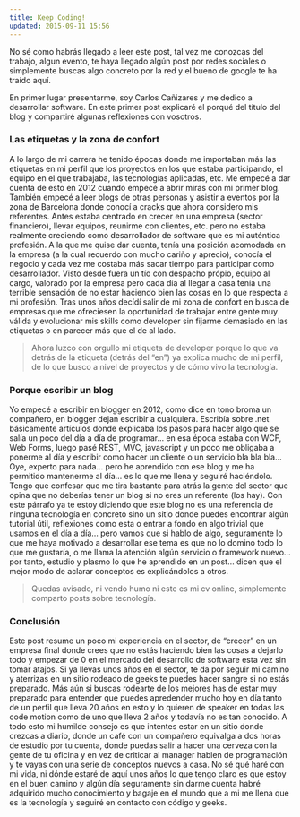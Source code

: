```yaml
---
title: Keep Coding!
updated: 2015-09-11 15:56
---
```


No sé como habrás llegado a leer este post, tal vez me conozcas del trabajo, algun evento, te haya llegado algún post por redes sociales o simplemente buscas algo concreto por la red y el bueno de google te ha traído aquí. 

En primer lugar presentarme, soy Carlos Cañizares y me dedico a desarrollar software. En este primer post explicaré el porqué del título del blog y compartiré algunas reflexiones con vosotros. 

### Las etiquetas y la zona de confort
A lo largo de mi carrera he tenido épocas donde me importaban más las etiquetas en mi perfil que los proyectos en los que estaba participando, el equipo en el que trabajaba, las tecnologías aplicadas, etc. Me empecé a dar cuenta de esto en 2012 cuando empecé a abrir miras con mi primer blog. También empecé a leer blogs de otras personas y asistir a eventos por la zona de Barcelona donde conocí a cracks que ahora considero mis referentes. Antes estaba centrado en crecer en una empresa (sector financiero), llevar equipos, reunirme con clientes, etc. pero no estaba realmente creciendo como desarrollador de software que es mi auténtica profesión. A la que me quise dar cuenta, tenía una posición acomodada en la empresa (a la cual recuerdo con mucho cariño y aprecio), conocía el negocio y cada vez me costaba más sacar tiempo para participar como desarrollador. Visto desde fuera un tío con despacho própio, equipo al cargo, valorado por la empresa pero cada día al llegar a casa tenía una terrible sensación de no estar haciendo bien las cosas en lo que respecta a mi profesión. Tras unos años decídí salir de mi zona de confort en busca de empresas que me ofreciesen la oportunidad de trabajar entre gente muy válida y evolucionar mis skills como developer sin fijarme demasiado en las etiquetas o en parecer más que el de al lado. 

>Ahora luzco con orgullo mi etiqueta de developer porque lo que va detrás de la etiqueta (detrás del “en”) ya explica mucho de mi perfil, de lo que busco a nivel de proyectos y de cómo vivo la tecnología.  

### Porque escribir un blog
Yo empecé a escribir en blogger en 2012, como dice en tono broma un compañero, en blogger dejan escribir a cualquiera. Escribía sobre .net básicamente artículos donde explicaba los pasos para hacer algo que se salía un poco del día a día de programar… en esa época estaba con WCF, Web Forms, luego pasé REST, MVC, javascript y un poco me obligaba a ponerme al día y escribir como hacer un cliente o un servicio bla bla bla… Oye, experto para nada… pero he aprendido con ese blog y me ha permitido mantenerme al día… es lo que me llena y seguiré haciéndolo. Tengo que confesar que me tira bastante para atrás la gente del sector que opina que no deberías tener un blog si no eres un referente (los hay). Con este párrafo ya te estoy diciendo que este blog no es una referencia de ninguna tecnología en concreto sino un sitio donde puedes encontrar algún tutorial útil, reflexiones como esta o entrar a fondo en algo trivial que usamos en el día a día… pero vamos que si hablo de algo, seguramente lo que me haya motivado a desarrollar ese tema es que no lo domino todo lo que me gustaría, o me llama la atención algún servicio o framework nuevo... por tanto, estudio y plasmo lo que he aprendido en un post… dicen que el mejor modo de aclarar conceptos es explicándolos a otros. 

>Quedas avisado, ni vendo humo ni este es mi cv online, simplemente comparto posts sobre tecnología. 

### Conclusión
Este post resume un poco mi experiencia en el sector, de “crecer” en un empresa final donde crees que no estás haciendo bien las cosas a dejarlo todo y empezar de 0 en el mercado del desarrollo de software esta vez sin tomar atajos. Si ya llevas unos años en el sector, te da por seguir mi camino y aterrizas en un sitio rodeado de geeks te puedes hacer sangre si no estás preparado. Más aún si buscas rodearte de los mejores has de estar muy preparado para entender que puedes apredender mucho hoy en día tanto de un perfil que lleva 20 años en esto y lo quieren de speaker en todas las code motion como de uno que lleva 2 años y todavía no es tan conocido. A todo esto mi humilde consejo es que intentes estar en un sitio donde crezcas a diario, donde un café con un compañero equivalga a dos horas de estudio por tu cuenta, donde puedas salir a hacer una cerveza con la gente de tu oficina y en vez de criticar al manager hablen de programación y te vayas con una serie de conceptos nuevos a casa. No sé qué haré con mi vida, ni dónde estaré de aquí unos años lo que tengo claro es que estoy en el buen camino y algún día seguramente sin darme cuenta habré adquirido mucho conocimiento y bagaje en el mundo que a mi me llena que es la tecnología y seguiré en contacto con código y geeks. 

